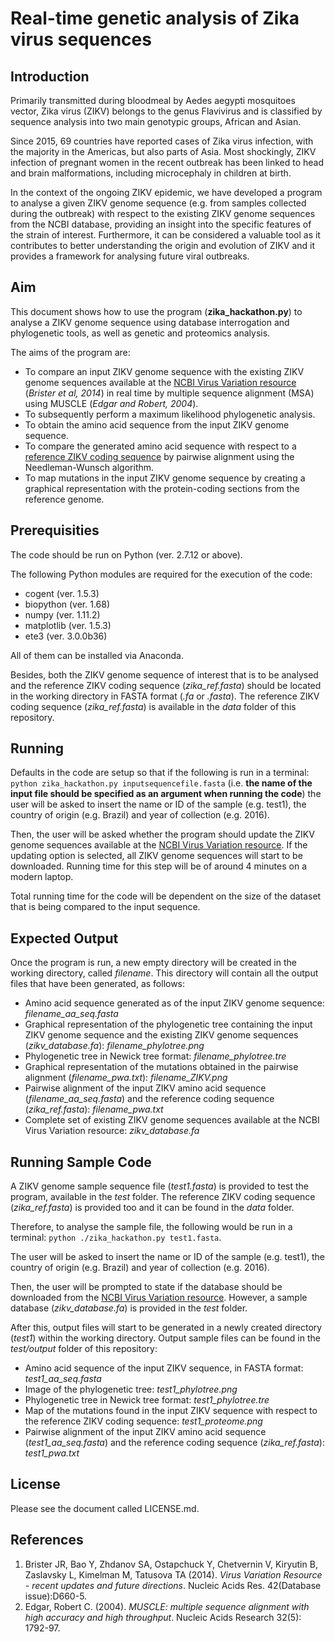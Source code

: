 # Real-time genetic analysis of Zika virus sequences


## Introduction
Primarily transmitted during bloodmeal by Aedes aegypti mosquitoes vector, Zika virus (ZIKV) belongs to the genus Flavivirus and is classified by sequence analysis into two main genotypic groups, African and Asian. 

Since 2015, 69 countries have reported cases of Zika virus infection, with the majority in the Americas, but also parts of Asia. Most shockingly, ZIKV infection of pregnant women in the recent outbreak has been linked to head and brain malformations, including microcephaly in children at birth.

In the context of the ongoing ZIKV epidemic, we have developed a program to analyse a given ZIKV genome sequence (e.g. from samples collected during the outbreak) with respect to the existing ZIKV genome sequences from the NCBI database, providing an insight into the specific features of the strain of interest. Furthermore, it can be considered a valuable tool as it contributes to better understanding the origin and evolution of ZIKV and it provides a framework for analysing future viral outbreaks. 


## Aim
This document shows how to use the program (**zika_hackathon.py**) to analyse a ZIKV genome sequence using database interrogation and phylogenetic tools, as well as genetic and proteomics analysis.

The aims of the program are:
- To compare an input ZIKV genome sequence with the existing ZIKV genome sequences available at the [NCBI Virus Variation resource](https://www.ncbi.nlm.nih.gov/genome/viruses/variation/Zika/) (*Brister et al, 2014*) in real time by multiple sequence alignment (MSA) using MUSCLE (*Edgar and Robert, 2004*).
- To subsequently perform a maximum likelihood phylogenetic analysis.
- To obtain the amino acid sequence from the input ZIKV genome sequence.
- To compare the generated amino acid sequence with respect to a [reference ZIKV coding sequence]( https://www.ncbi.nlm.nih.gov/nuccore/226377833?report=graph&tracks=[key:sequence_track,name:Sequence,display_name:Sequence,id:STD1,category:Sequence,annots:Sequence,ShowLabel:false,shown:true,order:1][key:gene_model_track,name:Genes,display_name:Genes,id:STD3,category:Genes,annots:Unnamed,Options:ShowAll,SNPs:true,CDSProductFeats:true,ShowLabelsForAllFeatures:true,NtRuler:true,AaRuler:false,HighlightMode:2,shown:true,order:3][key:feature_track,name:Other%20features---3%27UTR,display_name:3%27UTR%20Features,id:STD4,subkey:3%27UTR,category:Features,subcategory:3%27UTR%20Features,annots:Unnamed,Layout:Adaptive,LinkedFeat:Packed,shown:true,order:4][key:feature_track,name:Other%20features---5%27UTR,display_name:5%27UTR%20Features,id:STD5,subkey:5%27UTR,category:Features,subcategory:5%27UTR%20Features,annots:Unnamed,Layout:Adaptive,LinkedFeat:Packed,shown:true,order:5]&appname=ncbientreznuccore&assm_context=GCF_000882815.1&color=0&label=0&decor=0&spacing=0&v=1:10794&c=C0C0C0&gflip=false&select=null&slim=0) by pairwise alignment using the Needleman-Wunsch algorithm.
- To map mutations in the input ZIKV genome sequence by creating a graphical representation with the protein-coding sections from the reference genome.


## Prerequisities
The code should be run on Python (ver. 2.7.12 or above).

The following Python modules are required for the execution of the code:
- cogent (ver. 1.5.3)
- biopython (ver. 1.68)
- numpy (ver. 1.11.2)
- matplotlib (ver. 1.5.3)
- ete3 (ver. 3.0.0b36)

All of them can be installed via Anaconda.

Besides, both the ZIKV genome sequence of interest that is to be analysed and the reference ZIKV coding sequence (*zika_ref.fasta*) should be located in the working directory in FASTA format (*.fa* or *.fasta*). The reference ZIKV coding sequence (*zika_ref.fasta*) is available in the *data* folder of this repository.


## Running
Defaults in the code are setup so that if the following is run in a terminal:
`python zika_hackathon.py inputsequencefile.fasta` (i.e. **the name of the input file should be specified as an argument when running the code**) the user will be asked to insert the name or ID of the sample (e.g. test1), the country of origin (e.g. Brazil) and year of collection (e.g. 2016).

Then, the user will be asked whether the program should update the ZIKV genome sequences available at the [NCBI Virus Variation resource](https://www.ncbi.nlm.nih.gov/genome/viruses/variation/Zika/). If the updating option is selected, all ZIKV genome sequences will start to be downloaded. Running time for this step will be of around 4 minutes on a modern laptop.

Total running time for the code will be dependent on the size of the dataset that is being compared to the input sequence.


## Expected Output
Once the program is run, a new empty directory will be created in the working directory, called *filename*. This directory will contain all the output files that have been generated, as follows:
- Amino acid sequence generated as of the input ZIKV genome sequence: *filename_aa_seq.fasta*
- Graphical representation of the phylogenetic tree containing the input ZIKV genome sequence and the existing ZIKV genome sequences (*zikv_database.fa*): *filename_phylotree.png*
- Phylogenetic tree in Newick tree format: *filename_phylotree.tre* 
- Graphical representation of the mutations obtained in the pairwise alignment (*filename_pwa.txt*): *filename_ZIKV.png*
- Pairwise alignment of the input ZIKV amino acid sequence (*filename_aa_seq.fasta*) and the reference coding sequence (*zika_ref.fasta*): *filename_pwa.txt*
- Complete set of existing ZIKV genome sequences available at the NCBI Virus Variation resource: *zikv_database.fa*


## Running Sample Code
A ZIKV genome sample sequence file (*test1.fasta*) is provided to test the program, available in the *test* folder. The reference ZIKV coding sequence (*zika_ref.fasta*) is provided too and it can be found in the *data* folder.

Therefore, to analyse the sample file, the following would be run in a terminal: `python ./zika_hackathon.py test1.fasta`. 

The user will be asked to insert the name or ID of the sample (e.g. test1), the country of origin (e.g. Brazil) and year of collection (e.g. 2016). 

Then, the user will be prompted to state if the database should be downloaded from the [NCBI Virus Variation resource](https://www.ncbi.nlm.nih.gov/genome/viruses/variation/Zika/). However, a sample database (*zikv_database.fa*) is provided in the *test* folder.

After this, output files will start to be generated in a newly created directory (*test1*) within the working directory. Output sample files can be found in the *test/output* folder of this repository:
- Amino acid sequence of the input ZIKV sequence, in FASTA format: *test1_aa_seq.fasta*
- Image of the phylogenetic tree: *test1_phylotree.png*
- Phylogenetic tree in Newick tree format: *test1_phylotree.tre*
- Map of the mutations found in the input ZIKV sequence with respect to the reference ZIKV coding sequence: *test1_proteome.png*
- Pairwise alignment of the input ZIKV amino acid sequence (*test1_aa_seq.fasta*) and the reference coding sequence (*zika_ref.fasta*): *test1_pwa.txt*


## License
Please see the document called LICENSE.md.


## References
1. Brister JR, Bao Y, Zhdanov SA, Ostapchuck Y, Chetvernin V, Kiryutin B, Zaslavsky L, Kimelman M, Tatusova TA (2014). *Virus Variation Resource - recent updates and future directions*. Nucleic Acids Res. 42(Database issue):D660-5.
2. Edgar, Robert C. (2004). *MUSCLE: multiple sequence alignment with high accuracy and high throughput*. Nucleic Acids Research 32(5): 1792-97.
